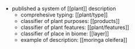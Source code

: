 - published a system of [[plant]] description
	- comprehesive typing: [[plant/type]]
	- classifier of plant purposes: [[products]]
	- classifier of plant features: [[plant/features]]
	- classifier of place in biome: [[layer]]
	- example of description: [[moringa oleifera]]